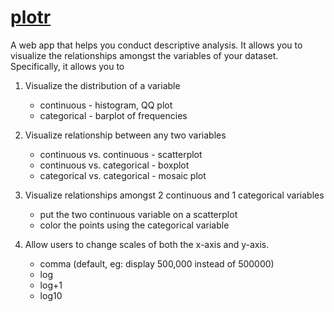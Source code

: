 # [plotr](https://cabaceo.shinyapps.io/plotr/)

A web app that helps you conduct descriptive analysis. It allows you to visualize the relationships amongst the variables of your dataset. Specifically, it allows you to

1. Visualize the distribution of a variable
	* continuous - histogram, QQ plot	* categorical - barplot of frequencies
2. Visualize relationship between any two variables	* continuous vs. continuous - scatterplot	* continuous vs. categorical - boxplot	* categorical vs. categorical - mosaic plot3. Visualize relationships amongst 2 continuous and 1 categorical variables	* put the two continuous variable on a scatterplot	* color the points using the categorical variable
4. Allow users to change scales of both the x-axis and y-axis.	* comma (default, eg: display 500,000 instead of 500000)	* log
	* log+1	* log10